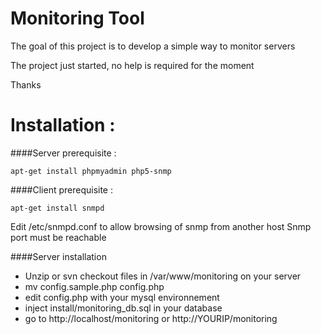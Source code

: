 Monitoring Tool
==========

The goal of this project is to develop a simple way to monitor servers

The project just started, no help is required for the moment

Thanks

Installation :
==============

####Server prerequisite :

```
apt-get install phpmyadmin php5-snmp
```
####Client prerequisite :

```
apt-get install snmpd
```
Edit /etc/snmpd.conf to allow browsing of snmp from another host
Snmp port must be reachable

####Server installation

* Unzip or svn checkout files in /var/www/monitoring on your server
* mv config.sample.php config.php
* edit config.php with your mysql environnement
* inject install/monitoring_db.sql in your database
* go to http://localhost/monitoring or http://YOURIP/monitoring

